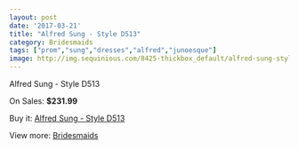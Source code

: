 ```yaml
---
layout: post
date: '2017-03-21'
title: "Alfred Sung - Style D513"
category: Bridesmaids
tags: ["prom","sung","dresses","alfred","junoesque"]
image: http://img.sequinious.com/8425-thickbox_default/alfred-sung-style-d513.jpg
---
```

Alfred Sung - Style D513

On Sales: **$231.99**
<a href="https://www.sequinious.com/bridesmaids/3582-alfred-sung-style-d513.html"><amp-img layout="responsive" width="600" height="600" src="//img.sequinious.com/8425-thickbox_default/alfred-sung-style-d513.jpg" alt="Alfred Sung - Style D513 0" /></a>
<a href="https://www.sequinious.com/bridesmaids/3582-alfred-sung-style-d513.html"><amp-img layout="responsive" width="600" height="600" src="//img.sequinious.com/8426-thickbox_default/alfred-sung-style-d513.jpg" alt="Alfred Sung - Style D513 1" /></a>

Buy it: [Alfred Sung - Style D513](https://www.sequinious.com/bridesmaids/3582-alfred-sung-style-d513.html "Alfred Sung - Style D513")

View more: [Bridesmaids](https://www.sequinious.com/3-bridesmaids "Bridesmaids")